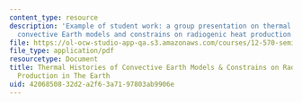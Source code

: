 ```yaml
---
content_type: resource
description: 'Example of student work: a group presentation on thermal histories of
  convective Earth models and constrains on radiogenic heat production in the Earth.'
file: https://ol-ocw-studio-app-qa.s3.amazonaws.com/courses/12-570-seminar-in-geophysics-thermal-and-chemical-evolution-of-the-earth-spring-2005/4206850832d2a2f63a7197803ab9906e_150205_group2.pdf
file_type: application/pdf
resourcetype: Document
title: Thermal Histories of Convective Earth Models & Constrains on Radiogenic Heat
  Production in The Earth
uid: 42068508-32d2-a2f6-3a71-97803ab9906e
---
```

